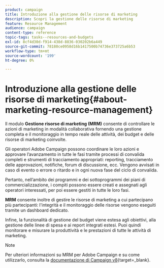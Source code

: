 ```yaml
---
product: campaign
title: Introduzione alla gestione delle risorse di marketing
description: Scopri la gestione delle risorse di marketing
feature: Resource Management
audience: campaign
content-type: reference
topic-tags: tasks--resources-and-budgets
exl-id: 8cf4d30d-f914-438d-8836-030202b6a449
source-git-commit: 78180ce0958d16b1417500b74736e373725a6b53
workflow-type: tm+mt
source-wordcount: '199'
ht-degree: 0%

---
```


# Introduzione alla gestione delle risorse di marketing{#about-marketing-resource-management}



Il modulo **Gestione risorse di marketing (MRM)** consente di controllare le azioni di marketing in modalità collaborativa fornendo una gestione completa e il monitoraggio in tempo reale delle attività, dei budget e delle risorse di marketing coinvolte.

Gli operatori Adobe Campaign possono coordinare le loro azioni e approvare l’avanzamento in tutte le fasi tramite processi di convalida completi e strumenti di tracciamento appropriati: reporting, tracciamento delle approvazioni, notifiche, forum di discussione, ecc. Vengono avvisati in caso di evento o errore o ritardo e in ogni nuova fase del ciclo di convalida.

Pertanto, nell’ambito dei programmi e dei sottoprogrammi dei piani di commercializzazione, i compiti possono essere creati e assegnati agli operatori interessati, per poi essere gestiti in tutte le loro fasi.

**MRM** consente inoltre di gestire le risorse di marketing a cui partecipano più partecipanti: l&#39;integrità e il monitoraggio delle risorse vengono eseguiti tramite un dashboard dedicato.

Infine, la funzionalità di gestione del budget viene estesa agli obiettivi, alla gestione delle linee di spesa e ai report integrati estesi. Puoi quindi monitorare e misurare la produttività e le prestazioni di tutte le attività di marketing.

>[!NOTE]
>
>Per ulteriori informazioni su MRM per Adobe Campaign e su come utilizzarlo, consulta la [documentazione di Campaign v8](https://experienceleague.adobe.com/en/docs/campaign/automation/mrm/about-marketing-resource-management){target=_blank}.
